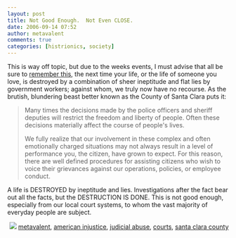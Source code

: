 ```yaml
---
layout: post
title: Not Good Enough.  Not Even CLOSE.
date: 2006-09-14 07:52
author: metavalent
comments: true
categories: [histrionics, society]
---
```

This is way off topic, but due to the weeks events, I must advise that all be sure to <a href="http://www.sccgov.org/portal/site/scc/menuitem.2c9f27538b48f388dfe093102830a429/?path=%2Fv7%2FSCC%20Public%20Portal%2FLaw%20and%20Justice%2FUnderstanding%20Your%20Rights%2FPolice%20Misconduct">remember this</a>, the next time your life, or the life of someone you love, is destroyed by a combination of sheer ineptitude and flat lies by government workers; against whom, we truly now have no recourse.  As the brutish, blundering beast better known as the County of Santa Clara puts it:
<blockquote>Many times the decisions made by the police officers and sheriff deputies will restrict the freedom and liberty of people. Often these decisions materially affect the course of people's lives.

We fully realize that our involvement in these complex and often emotionally charged situations may not always result in a level of performance you, the citizen, have grown to expect. For this reason, there are well defined procedures for assisting citizens who wish to voice their grievances against our operations, policies, or employee conduct.</blockquote>
A life is DESTROYED by ineptitude and lies.  Investigations after the fact bear out all the facts, but the DESTRUCTION IS DONE.  This is not good enough, especially from our local court systems, to whom the vast majority of everyday people are subject.

<!-- Tags -->
<div align="right"><img border="0" src="http://metavalent.info/images/technorati.bug.10x10.jpg" /> <a rel="tag" href="http://technorati.com/tag/metavalent">metavalent</a>, <a rel="tag" href="http://technorati.com/tag/american+injustice">american injustice</a>, <a rel="tag" href="http://technorati.com/tag/judicial+abuse">judicial abuse</a>, <a rel="tag" href="http://technorati.com/tag/courts">courts</a>, <a rel="tag" href="http://technorati.com/tag/santa+clara+county">santa clara county</a></div>
<!-- //End Tags -->
